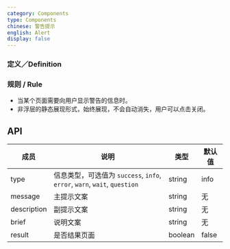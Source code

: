 ```yaml
---
category: Components
type: Components
chinese: 警告提示
english: Alert
display: false
---
```


### 定义／Definition

### 规则 / Rule

- 当某个页面需要向用户显示警告的信息时。
- 非浮层的静态展现形式，始终展现，不会自动消失，用户可以点击关闭。

## API

| 成员        | 说明           | 类型      | 默认值       |
|------------|----------------|--------------------|--------------|
| type       | 信息类型，可选值为 `success`, `info`, `error`, `warn`, `wait`, `question`|   string   |   info  |
| message   | 主提示文案      | string |    无  |
| description   | 副提示文案      | string |    无  |
| brief   | 说明文案     | string |    无  |
| result	   | 是否结果页面 | boolean	 | false |
